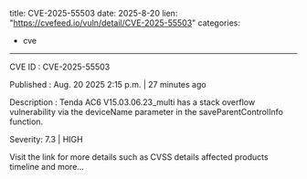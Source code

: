  
title: CVE-2025-55503
date: 2025-8-20
lien: "https://cvefeed.io/vuln/detail/CVE-2025-55503"
categories:
  - cve
---

CVE ID : CVE-2025-55503

Published :  Aug. 20
2025
2:15 p.m. | 27 minutes ago

Description : Tenda AC6 V15.03.06.23_multi has a stack overflow vulnerability via the deviceName parameter in the saveParentControlInfo function.

Severity: 7.3 | HIGH

Visit the link for more details
such as CVSS details
affected products
timeline
and more...
